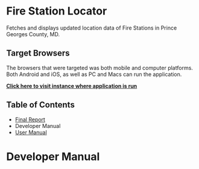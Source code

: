 # Fire Station Locator 
Fetches and displays updated location data of Fire Stations in Prince Georges County, MD.

## Target Browsers
The browsers that were targeted was both mobile and computer platforms. Both Android and iOS, as well as PC and Macs can run the application.

**[Click here to visit instance where application is run](https://firestation-377.web.app/)**

## Table of Contents

 - [Final Report](docs/final.md)
 - Developer Manual
 - [User Manual](docs/user.md)

# Developer Manual
